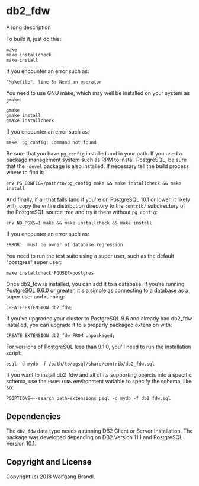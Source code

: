 db2_fdw
=======

A long description

To build it, just do this:

    make
    make installcheck
    make install

If you encounter an error such as:

    "Makefile", line 8: Need an operator

You need to use GNU make, which may well be installed on your system as
`gmake`:

    gmake
    gmake install
    gmake installcheck

If you encounter an error such as:

    make: pg_config: Command not found

Be sure that you have `pg_config` installed and in your path. If you used a
package management system such as RPM to install PostgreSQL, be sure that the
`-devel` package is also installed. If necessary tell the build process where
to find it:

    env PG_CONFIG=/path/to/pg_config make && make installcheck && make install

And finally, if all that fails (and if you're on PostgreSQL 10.1 or lower, it
likely will), copy the entire distribution directory to the `contrib/`
subdirectory of the PostgreSQL source tree and try it there without
`pg_config`:

    env NO_PGXS=1 make && make installcheck && make install

If you encounter an error such as:

    ERROR:  must be owner of database regression

You need to run the test suite using a super user, such as the default
"postgres" super user:

    make installcheck PGUSER=postgres

Once db2_fdw is installed, you can add it to a database. If you're running
PostgreSQL 9.6.0 or greater, it's a simple as connecting to a database as a
super user and running:

    CREATE EXTENSION db2_fdw;

If you've upgraded your cluster to PostgreSQL 9.6 and already had db2_fdw
installed, you can upgrade it to a properly packaged extension with:

    CREATE EXTENSION db2_fdw FROM unpackaged;

For versions of PostgreSQL less than 9.1.0, you'll need to run the
installation script:

    psql -d mydb -f /path/to/pgsql/share/contrib/db2_fdw.sql

If you want to install db2_fdw and all of its supporting objects into a specific
schema, use the `PGOPTIONS` environment variable to specify the schema, like
so:

    PGOPTIONS=--search_path=extensions psql -d mydb -f db2_fdw.sql

Dependencies
------------
The `db2_fdw` data type needs a running DB2 Client or Server Installation.
The package was developed depending on DB2 Version 11.1 and
PostgreSQL Version 10.1.

Copyright and License
---------------------

Copyright (c) 2018 Wolfgang Brandl.
